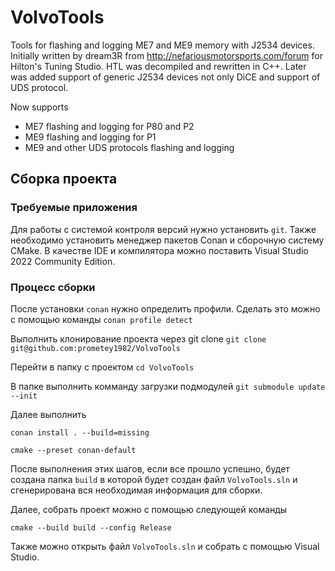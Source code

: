 # VolvoTools

Tools for flashing and logging ME7 and ME9 memory with J2534 devices.
Initially written by dream3R from http://nefariousmotorsports.com/forum
for Hilton's Tuning Studio. 
HTL was decompiled and rewritten in C++.
Later was added support of generic J2534 devices not only DiCE
and support of UDS protocol.

Now supports
- ME7 flashing and logging for P80 and P2
- ME9 flashing and logging for P1
- ME9 and other UDS protocols flashing and logging

## Сборка проекта
### Требуемые приложения
Для работы с системой контроля версий нужно установить `git`. 
Также необходимо установить менеджер пакетов Conan и сборочную систему CMake.
В качестве IDE и компилятора можно поставить Visual Studio 2022 Community Edition.

### Процесс сборки
После установки `conan` нужно определить профили. Сделать это можно с помощью команды
`conan profile detect`

Выполнить клонирование проекта через git clone
`git clone git@github.com:prometey1982/VolvoTools`

Перейти в папку с проектом
`cd VolvoTools`

В папке выполнить комманду загрузки подмодулей
`git submodule update --init`

Далее выполнить

`conan install . --build=missing`

`cmake --preset conan-default`

После выполнения этих шагов, если все прошло успешно, будет создана папка `build` в которой будет создан файл `VolvoTools.sln` и сгенерирована вся необходимая информация для сборки. 

Далее, собрать проект можно с помощью следующей команды

`cmake --build build --config Release`

Также можно открыть файл `VolvoTools.sln` и собрать с помощью Visual Studio.
